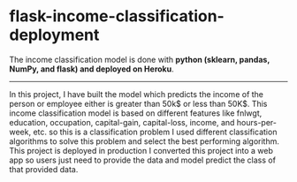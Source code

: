 # flask-income-classification-deployment
<p>The income classification model is done with <b>python (sklearn, pandas, NumPy, and flask) and deployed on Heroku</b>.
<hr>
<p>
  In this project, I have built the model which predicts the income of the person or employee either is greater than 50k$ or less than 50K$.
  This income classification model is based on different features like fnlwgt, education, occupation, capital-gain, capital-loss, income, 
  and hours-per-week, etc. so this is a classification problem I used different classification algorithms to solve this problem and select 
  the best performing algorithm. This project is deployed in production I converted this project into a web app so users just need to provide
  the data and model predict the class of that provided data.<p/>

